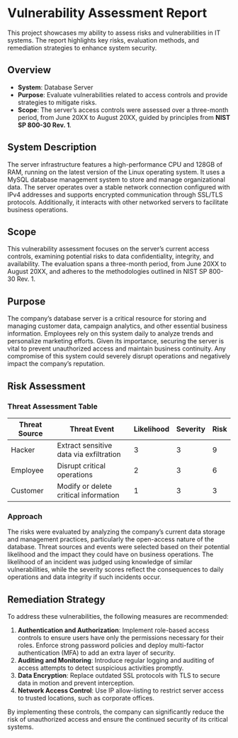 # Vulnerability Assessment Report

This project showcases my ability to assess risks and vulnerabilities in IT systems. The report highlights key risks, evaluation methods, and remediation strategies to enhance system security.

## Overview

- **System**: Database Server
- **Purpose**: Evaluate vulnerabilities related to access controls and provide strategies to mitigate risks.
- **Scope**: The server’s access controls were assessed over a three-month period, from June 20XX to August 20XX, guided by principles from **NIST SP 800-30 Rev. 1**.

## System Description

The server infrastructure features a high-performance CPU and 128GB of RAM, running on the latest version of the Linux operating system. It uses a MySQL database management system to store and manage organizational data. The server operates over a stable network connection configured with IPv4 addresses and supports encrypted communication through SSL/TLS protocols. Additionally, it interacts with other networked servers to facilitate business operations.

## Scope

This vulnerability assessment focuses on the server’s current access controls, examining potential risks to data confidentiality, integrity, and availability. The evaluation spans a three-month period, from June 20XX to August 20XX, and adheres to the methodologies outlined in NIST SP 800-30 Rev. 1.

## Purpose

The company’s database server is a critical resource for storing and managing customer data, campaign analytics, and other essential business information. Employees rely on this system daily to analyze trends and personalize marketing efforts. Given its importance, securing the server is vital to prevent unauthorized access and maintain business continuity. Any compromise of this system could severely disrupt operations and negatively impact the company’s reputation.

## Risk Assessment

### Threat Assessment Table

| **Threat Source** | **Threat Event**                       | **Likelihood** | **Severity** | **Risk** |
|--------------------|----------------------------------------|----------------|--------------|----------|
| Hacker             | Extract sensitive data via exfiltration | 3              | 3            | 9        |
| Employee           | Disrupt critical operations            | 2              | 3            | 6        |
| Customer           | Modify or delete critical information  | 1              | 3            | 3        |

### Approach

The risks were evaluated by analyzing the company’s current data storage and management practices, particularly the open-access nature of the database. Threat sources and events were selected based on their potential likelihood and the impact they could have on business operations. The likelihood of an incident was judged using knowledge of similar vulnerabilities, while the severity scores reflect the consequences to daily operations and data integrity if such incidents occur.

## Remediation Strategy

To address these vulnerabilities, the following measures are recommended:  

1. **Authentication and Authorization**: Implement role-based access controls to ensure users have only the permissions necessary for their roles. Enforce strong password policies and deploy multi-factor authentication (MFA) to add an extra layer of security.  
2. **Auditing and Monitoring**: Introduce regular logging and auditing of access attempts to detect suspicious activities promptly.  
3. **Data Encryption**: Replace outdated SSL protocols with TLS to secure data in motion and prevent interception.  
4. **Network Access Control**: Use IP allow-listing to restrict server access to trusted locations, such as corporate offices.  

By implementing these controls, the company can significantly reduce the risk of unauthorized access and ensure the continued security of its critical systems.

